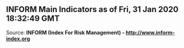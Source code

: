 ## INFORM Main Indicators as of Fri, 31 Jan 2020 18:32:49 GMT

Source: **INFORM (Index For Risk Management) - http://www.inform-index.org**